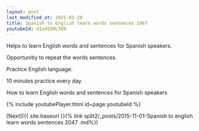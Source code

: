 ```yaml
---
layout: post
last_modified_at: 2021-03-29
title: Spanish to English learn words sentences 1967 
youtubeId: dIad5SMLTE0
---
```

 
 
Helps to learn English words and sentences for Spanish speakers.

Opportunitiy to repeat the words sentences. 

Practice English language. 
 
10 minutes practice every day. 
 
How to learn English words and sentences for Spanish speakers 
 
{% include youtubePlayer.html id=page.youtubeId %}
 
 
[Next]({{ site.baseurl }}{% link  split2/_posts/2015-11-01-Spanish to english learn words sentences 2047 .md%})
 

